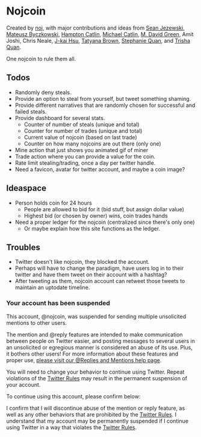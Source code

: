 Nojcoin
=======

Created by [noj](http://www.noj.cc), with major contributions and
ideas from [Sean Jezewski](https://twitter.com/sjezewski), [Mateusz
Byczkowski](https://twitter.com/matahwoosh), [Hampton
Catlin](http://www.hamptoncatlin.com/), [Michael
Catlin](http://www.mjlcatlin.com/), [M. David Green](http://www.mdavidgreen.com/), Amit Joshi, Chris Neale, [J-kai Hsu](https://twitter.com/jkaih), [Tatyana Brown](http://www.tatyanabrown.com/),
[Stephanie Quan](https://twitter.com/skinnybones), and [Trisha
Quan](https://twitter.com/Trisha).

One nojcoin to rule them all.

## Todos
* Randomly deny steals.
* Provide an option to steal from yourself, but tweet something shaming.
* Provide different narratives that are randomly chosen for successful and failed steals.
* Provide dashboard for several stats.
	* Counter of number of steals (unique and total)
	* Counter for number of trades (unique and total)
	* Current value of nojcoin (based on last trade)
	* Counter on how many nojcoins are out there (only one)
* Mine action that just shows you animated gif of miner
* Trade action where you can provide a value for the coin.
* Rate limit stealing/trading, once a day per twitter handle.
* Need a favicon, avatar for twitter account, and maybe a coin image?

## Ideaspace
* Person holds coin for 24 hours
	* People are allowed to bid for it (bid stuff, but assign dollar value)
	* Highest bid (or chosen by owner) wins, coin trades hands
* Need a proper ledger for the nojcoin (centralized since there's only one)
	* Or maybe explain how this site functions as the ledger.

## Troubles
* Twitter doesn't like nojcoin, they blocked the account.
* Perhaps will have to change the paradigm, have users log in to their twitter and have them tweet on their account with a hashtag?
* After tweeting as them, nojcoin account can retweet those tweets to maintain an uptodate timeline.

### Your account has been suspended
This account, @nojcoin, was suspended for sending multiple unsolicited mentions to other users.

The mention and @reply features are intended to make communication between people on Twitter easier, and posting messages to several users in an unsolicited or egregious manner is considered an abuse of its use. Plus, it bothers other users! For more information about these features and proper use, [please visit our @Replies and Mentions help page](https://support.twitter.com/articles/14023).

You will need to change your behavior to continue using Twitter. Repeat violations of the [Twitter Rules](https://twitter.com/rules) may result in the permanent suspension of your account.

To continue using this account, please confirm below:

I confirm that I will discontinue abuse of the mention or reply feature, as well as any other behaviors that are prohibited by the [Twitter Rules](https://twitter.com/rules).
I understand that my account may be permanently suspended if I continue using Twitter in a way that violates the [Twitter Rules](https://twitter.com/rules).

